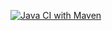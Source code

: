[![Java CI with Maven](https://github.com/VanshShah174/Lab_12_Agile/actions/workflows/maven.yml/badge.svg)](https://github.com/VanshShah174/Lab_12_Agile/actions/workflows/maven.yml)
